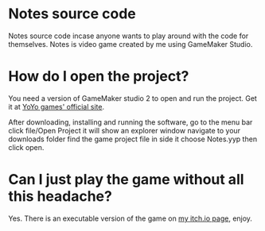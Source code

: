 # Notes source code
Notes source code incase anyone wants to play around with the code for themselves.
Notes is video game created by me using GameMaker Studio.

# How do I open the project?
You need a version of GameMaker studio 2 to open and run the project. Get it at [YoYo games' official site](https://www.yoyogames.com/en/get).

After downloading, installing and running the software, go to the menu bar click file/Open Project it will show an explorer window navigate to your downloads folder find the game project file in side it choose Notes.yyp then click open.

# Can I just play the game without all this headache?
Yes. There is an executable version of the game on [my itch.io page](https://moonmoth.itch.io/), enjoy.
